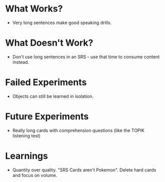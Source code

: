 
# What Works?
- Very long sentences make good speaking drills.

# What Doesn't Work?
 - Don't use long sentences in an SRS - use that time to consume content instead.

# Failed Experiments
 - Objects can still be learned in isolation.

# Future Experiments
- Really long cards with comprehension questions (like the TOPIK listening test)
# Learnings
- Quantity over quality. "SRS Cards aren't Pokemon". Delete hard cards and focus on volume.

